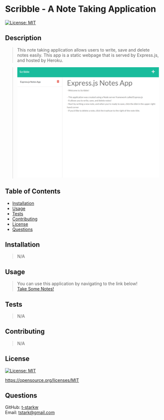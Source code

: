 # Scribble - A Note Taking Application
  [![License: MIT](https://img.shields.io/badge/License-MIT-yellow.svg)](https://opensource.org/licenses/MIT)

  ## Description
>This note taking application allows users to write, save and delete notes easily. This app is a static webpage that is served by Express.js, and hosted by Heroku.

 > ![](./assets/scribble-screenshot.png)


  ## Table of Contents
  * [Installation](#installation)
  * [Usage](#usage)
  * [Tests](#tests)
  * [Contributing](#contributing)
  * [License](#license)
  * [Questions](#questions)

  ## Installation
  >N/A

  ## Usage
  > You can use this application by navigating to the link below!<br>
  > [Take Some Notes!](https://dry-mesa-78992.herokuapp.com/)

  ## Tests
  >N/A

  ## Contributing
  >N/A

  ## License
  [![License: MIT](https://img.shields.io/badge/License-MIT-yellow.svg)](https://opensource.org/licenses/MIT)
  
  https://opensource.org/licenses/MIT 
    

  ## Questions
  GitHub: [t-starkw](https://github.com/t-starkw) <br>
  Email: tstark@gmail.com
